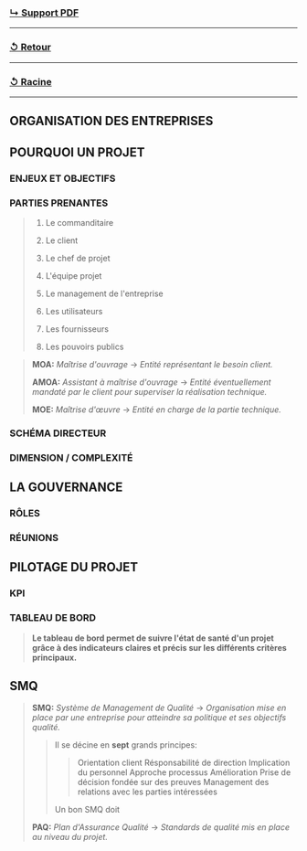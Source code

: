 ### [↳ Support PDF]()
---
### [↺ Retour](../README.MD)
---
### [↺ Racine](../../../README.MD)
---

## ORGANISATION DES ENTREPRISES

## POURQUOI UN PROJET

### ENJEUX ET OBJECTIFS

### PARTIES PRENANTES
> 1. Le commanditaire
>
> 2. Le client
> 
> 3. Le chef de projet
> 
> 4. L'équipe projet
> 
> 5. Le management de l'entreprise
> 
> 6. Les utilisateurs
> 
> 7. Les fournisseurs
> 
> 8. Les pouvoirs publics

> **MOA:** *Maîtrise d'ouvrage* -> *Entité représentant le besoin client.*
>
> **AMOA:** *Assistant à maîtrise d'ouvrage* -> *Entité éventuellement mandaté par le client pour superviser la réalisation technique.*
>
> **MOE:** *Maîtrise d'œuvre* -> *Entité en charge de la partie technique.*

### SCHÉMA DIRECTEUR

### DIMENSION / COMPLEXITÉ

## LA GOUVERNANCE

### RÔLES

### RÉUNIONS

## PILOTAGE DU PROJET

### KPI

### TABLEAU DE BORD
> **Le tableau de bord permet de suivre l'état de santé d'un projet grâce à des indicateurs claires et précis sur les différents critères principaux.**

## SMQ
> **SMQ:** *Système de Management de Qualité* -> *Organisation mise en place par une entreprise pour atteindre sa politique et ses objectifs qualité.*
>> Il se décine en **sept** grands principes:
>>> Orientation client
>>> Résponsabilité de direction
>>> Implication du personnel
>>> Approche processus
>>> Amélioration
>>> Prise de décision fondée sur des preuves
>>> Management des relations avec les parties intéressées
>>
>> Un bon SMQ doit
>
> **PAQ:** *Plan d'Assurance Qualité* -> *Standards de qualité mis en place au niveau du projet.*
